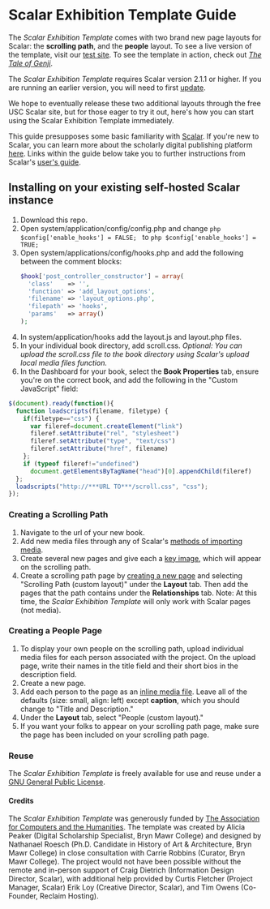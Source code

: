 # Scalar Exhibition Template Guide

The _Scalar Exhibition Template_ comes with two brand new page layouts for Scalar: the **scrolling path**, and the **people** layout. To see a live version of the template, visit our [test site](http://digitalscholarship.brynmawr.edu/scalar/scalar-exhibition-template/index). To see the template in action, check out [_The Tale of Genji_](http://digitalscholarship.brynmawr.edu/scalar/tale-of-genji/index).

The _Scalar Exhibition Template_ requires Scalar version 2.1.1 or higher. If you are running an earlier version, you will need to first [update](https://github.com/anvc/scalar/blob/master/UPDATE.txt). 

We hope to eventually release these two additional layouts through the free USC Scalar site, but for those eager to try it out, here's how you can start using the Scalar Exhibition Template immediately. 

This guide presupposes some basic familiarity with [Scalar](http://scalar.usc.edu/). If you're new to Scalar, you can learn more about the scholarly digital publishing platform [here](http://scalar.usc.edu/scalar/). Links within the guide below take you to further instructions from Scalar's [user's guide](http://scalar.usc.edu/works/guide2/index).



## Installing on your existing self-hosted Scalar instance
1. Download this repo.
1. Open system/application/config/config.php and change ```php $config['enable_hooks'] = FALSE; ``` to ```php $config['enable_hooks'] = TRUE;```
1. Open system/applications/config/hooks.php and add the following between the comment blocks:
    ```php
    $hook['post_controller_constructor'] = array(
      'class'    => '',
      'function' => 'add_layout_options',
      'filename' => 'layout_options.php',
      'filepath' => 'hooks',
      'params'   => array()
    );
    ```
1. In system/application/hooks add the layout.js and layout.php files.
1. In your individual book directory, add scroll.css.
_Optional: You can upload the scroll.css file to the book directory using Scalar's upload local media files function._
1. In the Dashboard for your book, select the **Book Properties** tab, ensure you're on the correct book, and add the following in the "Custom JavaScript" field:
  ```javascript
  $(document).ready(function(){
    function loadscripts(filename, filetype) {
      if(filetype=="css") {
        var fileref=document.createElement("link")
        fileref.setAttribute("rel", "stylesheet")
        fileref.setAttribute("type", "text/css")
        fileref.setAttribute("href", filename)
      };
      if (typeof fileref!="undefined")
        document.getElementsByTagName("head")[0].appendChild(fileref)
    };
    loadscripts("http://***URL TO***/scroll.css", "css");
  });
  ```
### Creating a Scrolling Path
1. Navigate to the url of your new book.
1. Add new media files through any of Scalar's [methods of importing media](http://scalar.usc.edu/works/guide2/working-with-media?path=index).
1. Create several new pages and give each a [key image](http://scalar.usc.edu/works/guide2/styling-a-page), which will appear on the scrolling path.
1. Create a scrolling path page by [creating a new page](http://scalar.usc.edu/works/guide2/quickstart-creating-a-page?path=quickstarts) and selecting "Scrolling Path (custom layout)" under the **Layout** tab. Then add the pages that the path contains under the **Relationships** tab. Note: At this time, the *Scalar Exhibition Template* will only work with Scalar pages (not media).

### Creating a People Page
1. To display your own people on the scrolling path, upload individual media files for each person associated with the project. On the upload page, write their names in the title field and their short bios in the description field. 
1. Create a new page.
1. Add each person to the page as an [inline media file](http://scalar.usc.edu/works/guide2/quickstart-adding-inline-media-to-a-page?path=quickstarts). Leave all of the defaults (size: small, align: left) except **caption**, which you should change to "Title and Description."
1. Under the **Layout** tab, select "People (custom layout)." 
1. If you want your folks to appear on your scrolling path page, make sure the page has been included on your scrolling path page.


### Reuse
The _Scalar Exhibition Template_ is freely available for use and reuse under a [GNU General Public License](https://github.com/peakera/set/blob/master/LICENSE). 

#### Credits
The _Scalar Exhibition Template_ was generously funded by [The Association for Computers and the Humanities](http://ach.org/). The template was created by Alicia Peaker (Digital Scholarship Specialist, Bryn Mawr College) and designed by Nathanael Roesch (Ph.D. Candidate in History of Art & Architecture, Bryn Mawr College) in close consultation with Carrie Robbins (Curator, Bryn Mawr College). The project would not have been possible without the remote and in-person support of Craig Dietrich (Information Design Director, Scalar), with additional help provided by Curtis Fletcher (Project Manager, Scalar) Erik Loy (Creative Director, Scalar), and Tim Owens (Co-Founder, Reclaim Hosting).


